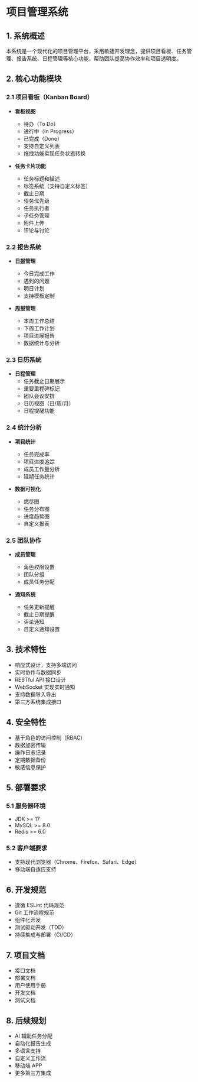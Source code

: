 <!--
 * @Author: jackning 270580156@qq.com
 * @Date: 2024-09-11 10:22:00
 * @LastEditors: jack ning github@bytedesk.com
 * @LastEditTime: 2025-03-08 13:04:33
 * @Description: bytedesk.com https://github.com/Bytedesk/bytedesk
 *   Please be aware of the BSL license restrictions before installing Bytedesk IM – 
 *  selling, reselling, or hosting Bytedesk IM as a service is a breach of the terms and automatically terminates your rights under the license.
 *  Business Source License 1.1: https://github.com/Bytedesk/bytedesk/blob/main/LICENSE 
 *  contact: 270580156@qq.com 
 *  联系：270580156@qq.com
 * Copyright (c) 2024 by bytedesk.com, All Rights Reserved. 
-->
# 项目管理系统

## 1. 系统概述

本系统是一个现代化的项目管理平台，采用敏捷开发理念，提供项目看板、任务管理、报告系统、日程管理等核心功能，帮助团队提高协作效率和项目透明度。

## 2. 核心功能模块

### 2.1 项目看板（Kanban Board）

- **看板视图**
  - 待办（To Do）
  - 进行中（In Progress）
  - 已完成（Done）
  - 支持自定义列表
  - 拖拽功能实现任务状态转换

- **任务卡片功能**
  - 任务标题和描述
  - 标签系统（支持自定义标签）
  - 截止日期
  - 任务优先级
  - 任务执行者
  - 子任务管理
  - 附件上传
  - 评论与讨论

### 2.2 报告系统

- **日报管理**
  - 今日完成工作
  - 遇到的问题
  - 明日计划
  - 支持模板定制

- **周报管理**
  - 本周工作总结
  - 下周工作计划
  - 项目进展报告
  - 数据统计与分析

### 2.3 日历系统

- **日程管理**
  - 任务截止日期展示
  - 重要里程碑标记
  - 团队会议安排
  - 日历视图（日/周/月）
  - 日程提醒功能

### 2.4 统计分析

- **项目统计**
  - 任务完成率
  - 项目进度追踪
  - 成员工作量分析
  - 延期任务统计

- **数据可视化**
  - 燃尽图
  - 任务分布图
  - 进度趋势图
  - 自定义报表

### 2.5 团队协作

- **成员管理**
  - 角色权限设置
  - 团队分组
  - 成员任务分配

- **通知系统**
  - 任务更新提醒
  - 截止日期提醒
  - 评论通知
  - 自定义通知设置

## 3. 技术特性

- 响应式设计，支持多端访问
- 实时协作与数据同步
- RESTful API 接口设计
- WebSocket 实现实时通知
- 支持数据导入导出
- 第三方系统集成接口

## 4. 安全特性

- 基于角色的访问控制（RBAC）
- 数据加密传输
- 操作日志记录
- 定期数据备份
- 敏感信息保护

## 5. 部署要求

### 5.1 服务器环境

- JDK >= 17
- MySQL >= 8.0
- Redis >= 6.0

### 5.2 客户端要求

- 支持现代浏览器（Chrome、Firefox、Safari、Edge）
- 移动端自适应支持

## 6. 开发规范

- 遵循 ESLint 代码规范
- Git 工作流程规范
- 组件化开发
- 测试驱动开发（TDD）
- 持续集成与部署（CI/CD）

## 7. 项目文档

- 接口文档
- 部署文档
- 用户使用手册
- 开发文档
- 测试文档

## 8. 后续规划

- AI 辅助任务分配
- 自动化报告生成
- 多语言支持
- 自定义工作流
- 移动端 APP
- 更多第三方集成

